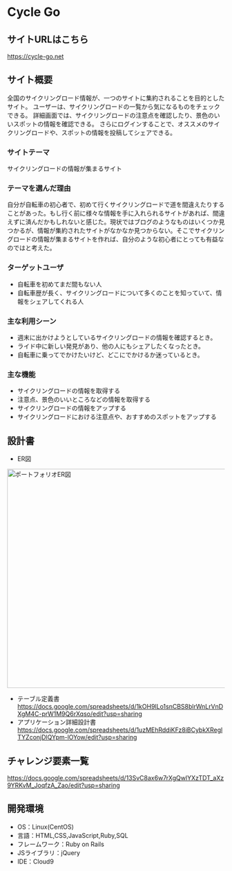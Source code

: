 # Cycle Go
## サイトURLはこちら
https://cycle-go.net

## サイト概要
全国のサイクリングロード情報が、一つのサイトに集約されることを目的としたサイト。
ユーザーは、サイクリングロードの一覧から気になるものをチェックできる。
詳細画面では、サイクリングロードの注意点を確認したり、景色のいいスポットの情報を確認できる。
さらにログインすることで、オススメのサイクリングロードや、スポットの情報を投稿してシェアできる。

### サイトテーマ
サイクリングロードの情報が集まるサイト

### テーマを選んだ理由
自分が自転車の初心者で、初めて行くサイクリングロードで道を間違えたりすることがあった。もし行く前に様々な情報を手に入れられるサイトがあれば、間違えずに済んだかもしれないと感じた。現状ではブログのようなものはいくつか見つかるが、情報が集約されたサイトがなかなか見つからない。そこでサイクリングロードの情報が集まるサイトを作れば、自分のような初心者にとっても有益なのではと考えた。

### ターゲットユーザ
- 自転車を初めてまだ間もない人
- 自転車歴が長く、サイクリングロードについて多くのことを知っていて、情報をシェアしてくれる人

### 主な利用シーン
- 週末に出かけようとしているサイクリングロードの情報を確認するとき。
- ライド中に新しい発見があり、他の人にもシェアしたくなったとき。
- 自転車に乗ってでかけたいけど、どこにでかけるか迷っているとき。

### 主な機能
- サイクリングロードの情報を取得する
- 注意点、景色のいいところなどの情報を取得する
- サイクリングロードの情報をアップする
- サイクリングロードにおける注意点や、おすすめのスポットをアップする

## 設計書
- ER図
<img width="506" alt="ポートフォリオER図" src="https://user-images.githubusercontent.com/85174354/131640588-75c2ad12-d843-428d-9662-e44e6690d76b.png">

- テーブル定義書
https://docs.google.com/spreadsheets/d/1kOH9lLo1snCBS8blrWnLrVnDXgM4C-prW1M9Q6rXqso/edit?usp=sharing
- アプリケーション詳細設計書 
https://docs.google.com/spreadsheets/d/1uzMEhRddiKFz8iBCybkXReglTYZconjDlQYpm-lOYow/edit?usp=sharing

## チャレンジ要素一覧
https://docs.google.com/spreadsheets/d/13SvC8ax6w7rXgQwlYXzTDT_aXz9YRKvM_JoqfzA_Zao/edit?usp=sharing

## 開発環境
- OS：Linux(CentOS)
- 言語：HTML,CSS,JavaScript,Ruby,SQL
- フレームワーク：Ruby on Rails
- JSライブラリ：jQuery
- IDE：Cloud9


